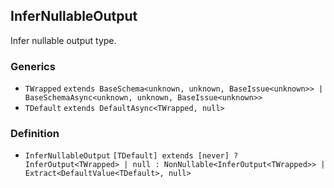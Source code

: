 InferNullableOutput
-------------------

Infer nullable output type.

### Generics

*   `TWrapped` `extends BaseSchema<unknown, unknown, BaseIssue<unknown>> | BaseSchemaAsync<unknown, unknown, BaseIssue<unknown>>`
*   `TDefault` `extends DefaultAsync<TWrapped, null>`

### Definition

*   `InferNullableOutput` `[TDefault] extends [never] ? InferOutput<TWrapped> | null : NonNullable<InferOutput<TWrapped>> | Extract<DefaultValue<TDefault>, null>`